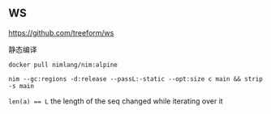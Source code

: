
## WS

https://github.com/treeform/ws


静态编译

`docker pull nimlang/nim:alpine`

```
nim --gc:regions -d:release --passL:-static --opt:size c main && strip -s main
```


`len(a) == L` the length of the seq changed while iterating over it

